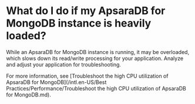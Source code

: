 # What do I do if my ApsaraDB for MongoDB instance is heavily loaded?

While an ApsaraDB for MongoDB instance is running, it may be overloaded, which slows down its read/write processing for your application. Analyze and adjust your application for troubleshooting.

For more information, see [Troubleshoot the high CPU utilization of ApsaraDB for MongoDB](/intl.en-US/Best Practices/Performance/Troubleshoot the high CPU utilization of ApsaraDB for MongoDB.md).

